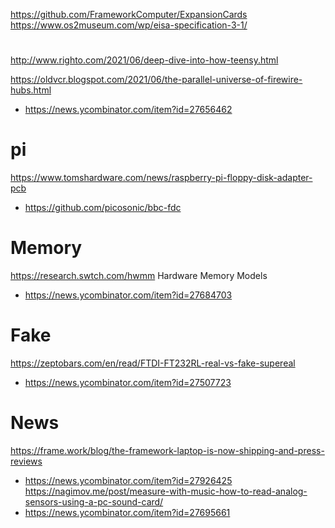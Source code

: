 https://github.com/FrameworkComputer/ExpansionCards
https://www.os2museum.com/wp/eisa-specification-3-1/

#
http://www.righto.com/2021/06/deep-dive-into-how-teensy.html


https://oldvcr.blogspot.com/2021/06/the-parallel-universe-of-firewire-hubs.html
* https://news.ycombinator.com/item?id=27656462

# pi
https://www.tomshardware.com/news/raspberry-pi-floppy-disk-adapter-pcb
* https://github.com/picosonic/bbc-fdc

# Memory
https://research.swtch.com/hwmm Hardware Memory Models
* https://news.ycombinator.com/item?id=27684703

# Fake
https://zeptobars.com/en/read/FTDI-FT232RL-real-vs-fake-supereal
* https://news.ycombinator.com/item?id=27507723

# News
https://frame.work/blog/the-framework-laptop-is-now-shipping-and-press-reviews
* https://news.ycombinator.com/item?id=27926425
https://nagimov.me/post/measure-with-music-how-to-read-analog-sensors-using-a-pc-sound-card/
* https://news.ycombinator.com/item?id=27695661


